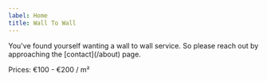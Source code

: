 ```yaml
---
label: Home
title: Wall To Wall
---
```


<script>
    import Gallery from '/src/comp/Gallery.svelte'
</script>

<p>
You've found yourself wanting a wall to wall service. So please
reach out by approaching the [contact](/about) page.
</p>

<Gallery />

<p>
Prices: €100 - €200 / m²
</p>
